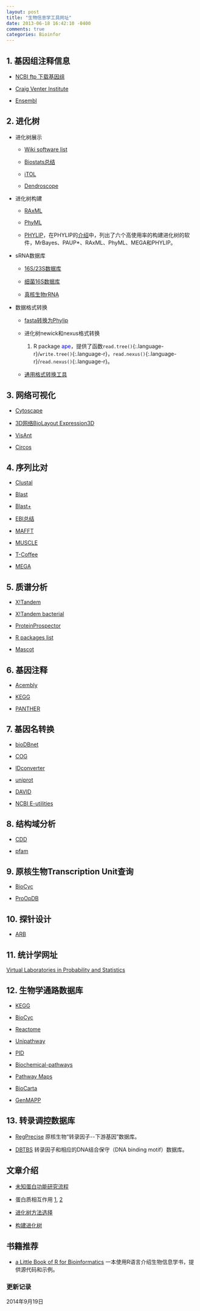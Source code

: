 ```yaml
---
layout: post
title: "生物信息学工具网址"
date: 2013-06-18 16:42:10 -0400
comments: true
categories: Bioinfor
---
```


## 1. 基因组注释信息 ##

* [NCBI ftp 下载基因组](ftp://ftp.ncbi.nih.gov/genomes/)

* [Craig Venter Institute](http://www.jcvi.org/cms/home/)

* [Ensembl](http://useast.ensembl.org/info/data/ftp/index.html)


## 2. 进化树 ##

* 进化树展示

    * [Wiki software list](http://en.wikipedia.org/wiki/List_of_phylogenetic_tree_visualization_software)

    * [Biostats总结](https://www.biostars.org/p/2438/)

    * [iTOL](http://itol.embl.de/index.shtml)
    
    * [Dendroscope](http://ab.inf.uni-tuebingen.de/software/dendroscope/welcome.html)
    
    
<!--more-->
    
* 进化树构建

    * [RAxML](http://sco.h-its.org/exelixis/web/software/raxml/index.html)
    
    * [PhyML](http://www.atgc-montpellier.fr/phyml/)
    
    * [PHYLIP](http://evolution.genetics.washington.edu/phylip.html)，在PHYLIP的[介绍](http://evolution.genetics.washington.edu/phylip/general.html)中，列出了六个高使用率的构建进化树的软件，MrBayes、PAUP*、RAxML、PhyML、MEGA和PHYLIP。
    
* sRNA数据库

    * [16S/23S数据库](http://www.arb-silva.de/)
    
    * [细菌16S数据库](http://greengenes.lbl.gov/cgi-bin/nph-index.cgi)
    
    * [真核生物rRNA](http://rdp.cme.msu.edu/index.jsp)
    
* 数据格式转换

    * [fasta转换为Phylip](http://sco.h-its.org/exelixis/web/software/raxml/index.html)
    
    * 进化树newick和nexus格式转换
    
        1. R package <span style="color: blue">ape</span>，提供了函数`read.tree()`{:.language-r}/`write.tree()`{:.language-r}，`read.nexus()`{:.language-r}/`read.nexus()`{:.language-r}。

    * [通用格式转换工具](http://www.phylogeny.fr/version2_cgi/data_converter.cgi)

## 3. 网络可视化 ##

* [Cytoscape](http://www.cytoscape.org/)

* [3D网络BioLayout Expression3D](http://www.biolayout.org/)

* [VisAnt](http://visant.bu.edu/)

* [Circos](http://circos.ca/)

## 4. 序列比对 ##

* [Clustal](http://www.clustal.org/)

* [Blast](ftp://ftp.ncbi.nlm.nih.gov/blast/executables/LATEST/)

* [Blast+](http://blast.ncbi.nlm.nih.gov/Blast.cgi?PAGE_TYPE=BlastDocs&DOC_TYPE=Download)

* [EBI总结](http://www.ebi.ac.uk/Tools/msa/)

* [MAFFT](http://mafft.cbrc.jp/alignment/server/)

* [MUSCLE](http://www.drive5.com/muscle/)

* [T-Coffee](http://www.tcoffee.org/)

* [MEGA](http://www.megasoftware.net/)

## 5. 质谱分析 ##

* [X!Tandem](http://www.thegpm.org/TANDEM/)

* [X!Tandem bacterial](http://bacteria.thegpm.org/tandem/thegpm_tandem.html)

* [ProteinProspector](http://prospector2.ucsf.edu/prospector/mshome.htm)

* [R packages list](http://strimmerlab.org/notes/mass-spectrometry.html)

* [Mascot](http://www.matrixscience.com/)

## 6. 基因注释 ##

* [Acembly](http://www.ncbi.nlm.nih.gov/IEB/Research/Acembly/index.html)

* [KEGG](http://rest.kegg.jp/list/hsa)

* [PANTHER](http://www.pantherdb.org/)

## 7. 基因名转换 ##

* [bioDBnet](http://biodbnet.abcc.ncifcrf.gov/db/db2db.php)

* [COG](http://www.ncbi.nlm.nih.gov/COG/)

* [IDconverter](http://idconverter.bioinfo.cnio.es/IDconverter.php)

* [uniprot](http://www.uniprot.org/)

* [DAVID](http://david.abcc.ncifcrf.gov/home.jsp)

* [NCBI E-utilities](http://www.ncbi.nlm.nih.gov/books/NBK179288/)

## 8. 结构域分析 ##

* [CDD](http://www.ncbi.nlm.nih.gov/Structure/bwrpsb/bwrpsb.cgi)

* [pfam](http://pfam.sanger.ac.uk/)

## 9. 原核生物Transcription Unit查询 ##

* [BioCyc](http://biocyc.org/)

* [ProOpDB](http://operons.ibt.unam.mx/OperonPredictor/)

## 10. 探针设计 ##

* [ARB](http://www.arb-home.de/)

## 11. 统计学网址 ##

[Virtual Laboratories in Probability and Statistics](http://www.math.uah.edu/stat/bernoulli/Binomial.html)

## 12. 生物学通路数据库 ##

* [KEGG](http://www.genome.jp/kegg/)

* [BioCyc](http://biocyc.org/)

* [Reactome](http://www.reactome.org/)

* [Unipathway](http://www.grenoble.prabi.fr/obiwarehouse/unipathway)

* [PID](http://pid.nci.nih.gov/)

* [Biochemical-pathways](http://biochemical-pathways.com/)

* [Pathway Maps](http://lsresearch.thomsonreuters.com/maps/)

* [BioCarta](http://www.biocarta.com/genes/index.asp)

* [GenMAPP](http://www.genmapp.org/)

## 13. 转录调控数据库  ##

* [RegPrecise](http://regprecise.lbl.gov/RegPrecise/index.jsp) 原核生物“转录因子--下游基因”数据库。

* [DBTBS](http://dbtbs.hgc.jp/) 转录因子和相应的DNA结合保守（DNA binding motif）数据库。

## 文章介绍 ##

* [未知蛋白功能研究流程](http://www.nature.com/nrm/journal/v8/n12/abs/nrm2281.html)

* 蛋白质相互作用 [1](http://www.ploscompbiol.org/article/info:doi/10.1371/journal.pcbi.0030042), [2](http://www.ploscompbiol.org/article/info:doi/10.1371/journal.pcbi.0030043)

* [进化树方法选择](http://cshprotocols.cshlp.org/content/2008/4/pdb.ip49.full)

* [构建进化树](http://www.plosone.org/article/info:doi/10.1371/journal.pone.0002566)


## 书籍推荐 ##

* [a Little Book of R for Bioinformatics](http://a-little-book-of-r-for-bioinformatics.readthedocs.org/en/latest/index.html) 一本使用R语言介绍生物信息学书，提供源代码和示例。

### 更新记录 ###

2014年9月19日

